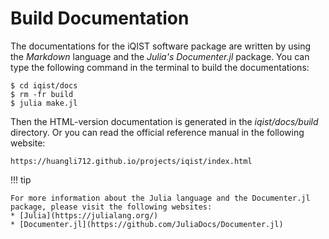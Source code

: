 # Build Documentation

The documentations for the iQIST software package are written by using the *Markdown* language and the *Julia's Documenter.jl* package. You can type the following command in the terminal to build the documentations:

```shell
$ cd iqist/docs
$ rm -fr build
$ julia make.jl
```

Then the HTML-version documentation is generated in the *iqist/docs/build* directory. Or you can read the official reference manual in the following website:
    
```text
https://huangli712.github.io/projects/iqist/index.html
```

!!! tip

    For more information about the Julia language and the Documenter.jl package, please visit the following websites:
    * [Julia](https://julialang.org/)
    * [Documenter.jl](https://github.com/JuliaDocs/Documenter.jl)
